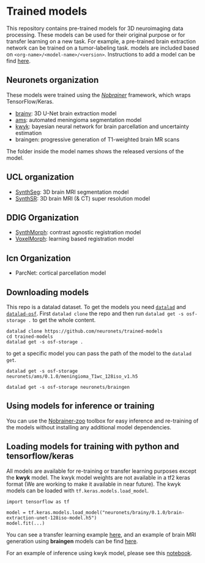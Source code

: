 # Trained models

This repository contains pre-trained models for 3D neuroimaging data processing. These models can be used for their original purpose or for transfer learning on a new task. For example, a pre-trained brain extraction network can be trained on a tumor-labeling task. models are included based on `<org-name>/<model-name>/<version>`. Instructions to add a model can be find [here](https://github.com/Hoda1394/trained-models/blob/master/add_model_instructions.md).

## Neuronets organization

These models were trained using the [_Nobrainer_](https://github.com/neuronets/nobrainer) framework, which wraps TensorFlow/Keras.

- [brainy](https://github.com/neuronets/brainy): 3D U-Net brain extraction model
- [ams](https://github.com/neuronets/ams): automated meningioma segmentation model
- [kwyk](https://github.com/neuronets/kwyk): bayesian neural network for brain parcellation and uncertainty estimation
- braingen: progressive generation of T1-weighted brain MR scans

The folder inside the model names shows the released versions of the model.
  
## UCL organization

- [SynthSeg](https://github.com/BBillot/SynthSeg): 3D brain MRI segmentation model
- [SynthSR](https://github.com/BBillot/SynthSR): 3D brain MRI (& CT) super resolution model

## DDIG Organization

- [SynthMorph](https://github.com/voxelmorph/voxelmorph): contrast agnostic registration model
- [VoxelMorph](https://github.com/voxelmorph/voxelmorph): learning based registration model

## lcn Organization

- ParcNet: cortical parcellation model 
  
## Downloading models

This repo is a datalad dataset. To get the models you need [`datalad`](https://www.datalad.org/get_datalad.html) and [`datalad-osf`](https://pypi.org/project/datalad-osf/). First `datalad clone` the repo and then run `datalad get -s osf-storage .` to get the whole content. 

```
datalad clone https://github.com/neuronets/trained-models
cd trained-models
datalad get -s osf-storage .
```

to get a specific model you can pass the path of the model to the `datalad get`.

```
datalad get -s osf-storage neuronets/ams/0.1.0/meningioma_T1wc_128iso_v1.h5
```

```
datalad get -s osf-storage neuronets/braingen
```

## Using models for inference or training

You can use the [Nobrainer-zoo](https://github.com/neuronets/zoo) toolbox for easy inference and re-training of the models without installing any additional model dependencies.

## Loading models for training with python and tensorflow/keras

All models are available for re-training or transfer learning purposes except the **kwyk** model.  The kwyk model weights are not available in a tf2 keras format (We are working to make it available in near future). The kwyk models can be loaded with `tf.keras.models.load_model`.

```
import tensorflow as tf

model = tf.keras.models.load_model("neuronets/brainy/0.1.0/brain-extraction-unet-128iso-model.h5")
model.fit(...)
```

You can see a transfer learning example [here](https://github.com/neuronets/nobrainer/blob/master/guide/transfer_learning.ipynb), and an example of brain MRI generation using **braingen** models can be find [here](https://github.com/neuronets/nobrainer/blob/master/guide/train_generation_progressive.ipynb).

For an example of inference using kwyk model, please see this [notebook](https://github.com/neuronets/nobrainer/blob/master/guide/inference_with_kwyk_model.ipynb).
